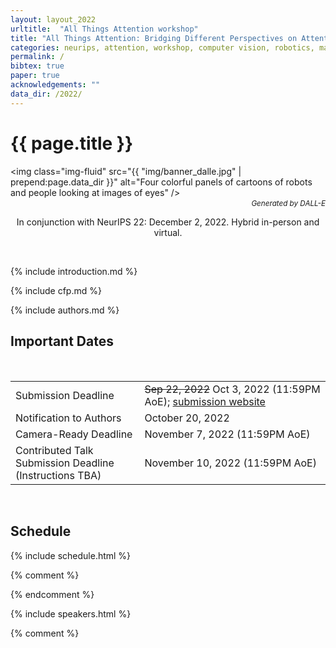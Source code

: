 ```yaml
---
layout: layout_2022
urltitle:  "All Things Attention workshop"
title: "All Things Attention: Bridging Different Perspectives on Attention"
categories: neurips, attention, workshop, computer vision, robotics, machine learning, gaze, interaction, neuroscience, cognitive psychology
permalink: /
bibtex: true
paper: true
acknowledgements: ""
data_dir: /2022/
---
```



# {{ page.title }}

<img class="img-fluid" src="{{ "img/banner_dalle.jpg" | prepend:page.data_dir }}" alt="Four colorful panels of cartoons of robots and people looking at images of eyes" />
<p style="text-align: right; font-size: smaller; font-style: italic; margin-top: -1em">Generated by DALL-E</p>

<p style="text-align: center;">
In conjunction with NeurIPS 22: December 2, 2022. Hybrid in-person and virtual.
</p>
<br />

{% include introduction.md %}

<!-- CfP stuff -->

<a class="anchor" id="calls"></a>
{% include cfp.md %}

<a class="anchor" id="authors"></a>
{% include authors.md %}

<!--  Imp dates -->
<div class="row">
  <div class="col-xs-12"><a class="anchor" id="dates"></a>
    <h2>Important Dates</h2>
    <br>
    <table class="table table-striped">
      <tbody>
        <tr>
          <td>Submission Deadline</td>
          <td><s>Sep 22, 2022</s> Oct 3, 2022 (11:59PM AoE); <a href="https://openreview.net/group?id=NeurIPS.cc/2022/Workshop/Attention">submission website</a></td>
	      </tr>
        <tr>
          <td>Notification to Authors</td>
          <td>October 20, 2022</td>
        </tr>
        <tr>  
          <td>Camera-Ready Deadline</td>
          <td>November 7, 2022 (11:59PM AoE)</td>
        </tr>
        <tr>  
          <td>Contributed Talk Submission Deadline<br /> (Instructions TBA)</td>
          <td>November 10, 2022 (11:59PM AoE)</td>
        </tr>
      </tbody>
    </table>
  </div>
</div><br>

<a class="anchor" id="schedule"></a>

## Schedule

{% include schedule.html %}

{% comment %}
<!--<div class="row">
  <div class="col-xs-12">
     <p>
       Attending:
       <ul>
         <li>Registered CVPR attendees can find the relevant Zoom and Gatherly links at <a target="_blank" href="https://www.eventscribe.net/2021/2021CVPR/login.asp">https://www.eventscribe.net/2021/2021CVPR/login.asp</a></li>
	 <li>Others are welcome to join our livestream at <a href="https://youtu.be/ScoHuri_3hs">https://youtu.be/ScoHuri_3hs</a></li>
       </ul>
     </p> 
     <table class="table schedule" style="border:none !important;">
      <thead class="thead-light">
        <tr>
	  <th>Time in UTC</th>
	  <th>Start Time in UTC<span class="tz-offset"></span><b>*</b><br><span class="tz-subtext">(probably your time zone)</span></th>
          <th>Item</th>
        </tr>
      </thead>
      <tbody>
        <tr>
          <td>1:30pm - 1:35pm</td>
          <td class="to-local-time">20 Jun 2022 13:30:00 UTC</td>
          <td>Opening remark</td>
        </tr>
        <tr>
          <td>1:35pm - 2:15pm</td>
          <td class="to-local-time">20 Jun 2022 13:35:00 UTC</td>
          <td>Invited talk by Prof. Wei Shen</td>
        </tr>
        <tr>
          <td>2:15pm - 2:55pm</td>
          <td class="to-local-time">20 Jun 2022 14:15:00 UTC</td>
          <td>Invited talk by Prof. Gordon Wetzstein</td>
        </tr>
        <tr>
          <td>2:55pm - 3:00pm</td>
          <td class="to-local-time">20 Jun 2022 14:55:00 UTC</td>
          <td>Invited poster spotlight talk</td>
        </tr>
        <tr>
          <td>3:00pm - 4:00pm</td>
          <td class="to-local-time">20 Jun 2022 15:00:00 UTC</td>
          <td>Coffee break & poster presentation</td>
        </tr>
        <tr>
          <td>4:00pm - 5:10pm</td>
          <td class="to-local-time">20 Jun 2022 16:00:00 UTC</td>
          <td>Workshop paper presentation</td>
        </tr>
        <tr>
          <td>5:10pm - 5:50pm</td>
          <td class="to-local-time">20 Jun 2022 17:10:00 UTC</td>
          <td>Panel discussion</td>
        </tr>
        <tr>
          <td>5:50pm - 6:00pm</td>
          <td class="to-local-time">20 Jun 2022 17:50:00 UTC</td>
          <td>Award & closing remark</td>
        </tr>
        <tr>
          <td>8:15pm - 8:20pm</td>
          <td class="to-local-time">20 Jun 2021 20:15:00 UTC</td>
          <td>Award & closing remark</td>
        </tr>
      </tbody>
     </table>
     <span class="disclaimer">
     * This time is calculated to be in your computer's reported time zone.
     <br>
     For example, those in Los Angeles may see UTC-7,
     <br>
     while those in Berlin may see UTC+2.
     <br>
     <br>
     Please note that there may be differences to your actual time zone.</span>
  </div>
</div><br> -->
{% endcomment %}

<!-- Speakers -->

<a class="anchor" id="speakers"></a>

{% include speakers.html %}


{% comment %}
<!-- hacky div to hide the accepted papers for now -->
<div style="display:none">
<!-- accepted papers  -->
  <div class="row">
    <div class="col-xs-12"><a class="anchor" id="accepted-papers"></a>
      <h2>Accepted Full Papers</h2>

    <div class="paper">
          <span class="title">Learning-by-Novel-View-Synthesis for Full-Face Appearance-Based 3D Gaze Estimation</span>
          <span class="authors">Jiawei Qin, Takuru Shimoyama, Yusuke Sugano</span>
          <span class="award">Best Paper Award</span>
          <div class="btn-group btn-group-xs" role="group">
            <button class="btn btn-success">GAZE 2022</button>
            <!--<button class="btn btn-poster-id">Poster #12Xa</button>-->
      <a class="btn btn-default" target="_blank" href="https://openaccess.thecvf.com/content/CVPR2022W/GAZE/papers/Qin_Learning-by-Novel-View-Synthesis_for_Full-Face_Appearance-Based_3D_Gaze_Estimation_CVPRW_2022_paper.pdf"><i class="fas fa-file-pdf"></i> PDF (CVF)</a>
      <a class="btn btn-default" target="_blank" href="https://openaccess.thecvf.com/content/CVPR2022W/GAZE/supplemental/Qin_Learning-by-Novel-View-Synthesis_for_Full-Face_CVPRW_2022_supplemental.pdf"><i class="fas fa-file-pdf"></i> Suppl. (CVF)</a>
      <a class="btn btn-default" target="_blank" href="http://arxiv.org/abs/2201.07927"><i class="fas fa-archive"></i> arXiv</a>
        <a class="btn btn-default" target="_blank" href="https://youtu.be/BUFTzo5DqXc"><i class="fas fa-video"></i> Video</a>
            <!--<a class="btn btn-default" target="_blank" href=""><i class="fas fa-code"></i> Code</a>-->
          </div>
      </div>

    <div class="paper">
          <span class="title">Self-Attention with Convolution and Deconvolution for Efficient Eye Gaze Estimation from a Full Face Image</span>
          <span class="authors">Jun O Oh, Hyung Jin Chang, Sang-Il Choi</span>
          <div class="btn-group btn-group-xs" role="group">
            <button class="btn btn-success">GAZE 2022</button>
            <!--<button class="btn btn-poster-id">Poster #12Xa</button>-->
      <a class="btn btn-default" target="_blank" href="https://openaccess.thecvf.com/content/CVPR2022W/GAZE/papers/Oh_Self-Attention_With_Convolution_and_Deconvolution_for_Efficient_Eye_Gaze_Estimation_CVPRW_2022_paper.pdf"><i class="fas fa-file-pdf"></i> PDF (CVF)</a>
        <a class="btn btn-default" target="_blank" href="https://youtu.be/ANQ65NNNWNE"><i class="fas fa-video"></i> Video</a>
      <!--<a class="btn btn-default" target="_blank" href=""><i class="fas fa-file-pdf"></i> Suppl. (CVF)</a>-->
      <!--<a class="btn btn-default" target="_blank" href=""><i class="fas fa-archive"></i> arXiv</a>-->
            <!--<a class="btn btn-default" target="_blank" href=""><i class="fas fa-code"></i> Code</a>-->
          </div>
      </div>

    <div class="paper">
          <span class="title">Unsupervised Multi-View Gaze Representation Learning</span>
          <span class="authors">John Gideon, Shan Su, Simon Stent</span>
          <span class="award">Best Poster Award</span>
          <div class="btn-group btn-group-xs" role="group">
            <button class="btn btn-success">GAZE 2022</button>
            <!--<button class="btn btn-poster-id">Poster #12Xa</button>-->
      <a class="btn btn-default" target="_blank" href="https://openaccess.thecvf.com/content/CVPR2022W/GAZE/papers/Gideon_Unsupervised_Multi-View_Gaze_Representation_Learning_CVPRW_2022_paper.pdf"><i class="fas fa-file-pdf"></i> PDF (CVF)</a>
        <a class="btn btn-default" target="_blank" href="https://youtu.be/W0OK1vVtiEk"><i class="fas fa-video"></i> Video</a>
      <!--<a class="btn btn-default" target="_blank" href=""><i class="fas fa-file-pdf"></i> Suppl. (CVF)</a>-->
            <!--<a class="btn btn-default" target="_blank" href=""><i class="fas fa-archive"></i> arXiv</a>-->
            <!--<a class="btn btn-default" target="_blank" href=""><i class="fas fa-code"></i> Code</a>-->
          </div>
      </div>

    <div class="paper">
          <span class="title">ScanpathNet: A Recurrent Mixture Density Network for Scanpath Prediction</span>
          <span class="authors">Ryan Anthony J de Belen, Tomasz Bednarz, Arcot Sowmya</span>
          <span class="award">Best Paper Honourable Mention</span>
          <div class="btn-group btn-group-xs" role="group">
            <button class="btn btn-success">GAZE 2022</button>
            <!--<button class="btn btn-poster-id">Poster #12Xa</button>-->
      <a class="btn btn-default" target="_blank" href="https://openaccess.thecvf.com/content/CVPR2022W/GAZE/papers/de_Belen_ScanpathNet_A_Recurrent_Mixture_Density_Network_for_Scanpath_Prediction_CVPRW_2022_paper.pdf"><i class="fas fa-file-pdf"></i> PDF (CVF)</a>
      <a class="btn btn-default" target="_blank" href="https://openaccess.thecvf.com/content/CVPR2022W/GAZE/supplemental/de_Belen_ScanpathNet_A_Recurrent_CVPRW_2022_supplemental.pdf"><i class="fas fa-file-pdf"></i> Suppl. (CVF)</a>
        <a class="btn btn-default" target="_blank" href="https://youtu.be/8RXog3XkCl8"><i class="fas fa-video"></i> Video</a>
            <!--<a class="btn btn-default" target="_blank" href=""><i class="fas fa-archive"></i> arXiv</a>-->
            <!--<a class="btn btn-default" target="_blank" href=""><i class="fas fa-code"></i> Code</a>-->
          </div>
      </div>

    <div class="paper">
          <span class="title">One-Stage Object Referring with Gaze Estimation</span>
          <span class="authors">Jianhang Chen, Xu Zhang, Yue Wu, Shalini Ghosh, Pradeep Natarajan, Shih-Fu Chang, Jan Allebach</span>
          <div class="btn-group btn-group-xs" role="group">
            <button class="btn btn-success">GAZE 2022</button>
            <!--<button class="btn btn-poster-id">Poster #12Xa</button>-->
      <a class="btn btn-default" target="_blank" href="https://openaccess.thecvf.com/content/CVPR2022W/GAZE/papers/Chen_One-Stage_Object_Referring_With_Gaze_Estimation_CVPRW_2022_paper.pdf"><i class="fas fa-file-pdf"></i> PDF (CVF)</a>
        <a class="btn btn-default" target="_blank" href="https://youtu.be/SkjtCXX-aJY"><i class="fas fa-video"></i> Video</a>
      <!--<a class="btn btn-default" target="_blank" href=""><i class="fas fa-file-pdf"></i> Suppl. (CVF)</a>-->
            <!--<a class="btn btn-default" target="_blank" href=""><i class="fas fa-archive"></i> arXiv</a>-->
            <!--<a class="btn btn-default" target="_blank" href=""><i class="fas fa-code"></i> Code</a>-->
          </div>
      </div>

    <div class="paper">
          <span class="title">Characterizing Target-absent Human Attention</span>
          <span class="authors">Yupei Chen, Zhibo Yang, Souradeep Chakraborty, Sounak Mondal, Seoyoung Ahn, Dimitris Samaras, Minh Hoai, Gregory Zelinsky</span>
          <div class="btn-group btn-group-xs" role="group">
            <button class="btn btn-success">GAZE 2022</button>
            <!--<button class="btn btn-poster-id">Poster #12Xa</button>-->
      <a class="btn btn-default" target="_blank" href="https://openaccess.thecvf.com/content/CVPR2022W/GAZE/papers/Chen_Characterizing_Target-Absent_Human_Attention_CVPRW_2022_paper.pdf"><i class="fas fa-file-pdf"></i> PDF (CVF)</a>
      <a class="btn btn-default" target="_blank" href="https://openaccess.thecvf.com/content/CVPR2022W/GAZE/supplemental/Chen_Characterizing_Target-Absent_Human_CVPRW_2022_supplemental.pdf"><i class="fas fa-file-pdf"></i> Suppl. (CVF)</a>
        <a class="btn btn-default" target="_blank" href="https://youtu.be/SIVywYz2pNs"><i class="fas fa-video"></i> Video</a>
            <!--<a class="btn btn-default" target="_blank" href=""><i class="fas fa-archive"></i> arXiv</a>-->
            <!--<a class="btn btn-default" target="_blank" href=""><i class="fas fa-code"></i> Code</a>-->
          </div>
      </div>

    <br><br>

    <!-- <a class="anchor" id="invited-posters"></a>
      <h2>Invited Posters</h2>

    <div class="paper">
          <span class="title">Dynamic 3D Gaze from Afar: Deep Gaze Estimation from Temporal Eye-Head-Body Coordination</span>
          <span class="authors">Soma Nonaka, Shohei Nobuhara, Ko Nishino</span>
          <div class="btn-group btn-group-xs" role="group">
            <button class="btn btn-primary">CVPR 2022</button>
      
      <a class="btn btn-default" target="_blank" href="https://vision.ist.i.kyoto-u.ac.jp/pubs/SNonaka_CVPR22.pdf"><i class="fas fa-file-pdf"></i> PDF</a>
      <a class="btn btn-default" target="_blank" href="https://vision.ist.i.kyoto-u.ac.jp/pubs/SNonaka_CVPR22_supp.pdf"><i class="fas fa-file-pdf"></i> Supp.</a>
      <a class="btn btn-default" target="_blank" href=""><i class="fas fa-archive"></i> arXiv</a>
            <a class="btn btn-default" target="_blank" href="https://github.com/kyotovision-public/dynamic-3d-gaze-from-afar"><i class="fas fa-code"></i> Code</a>
      <a class="btn btn-default" target="_blank" href="https://youtu.be/IEc8E4e4mXU"><i class="fas fa-video"></i> Video</a>
          </div>
      </div> 
      -->

    </div>
  </div>
  <br><br>
</div>

{% endcomment %}

{% comment %}
<div class="row" id="programcommittee">
  <div class="col-xs-12">
    <h2>Program Committee</h2>
  </div>
</div>

<div class="row">
  <div class="col-xs-3">
    <div class="people-name"><a target="_blank"
      href=
      "https://ykotseruba.github.io/">
      Yulia Kotseruba</a><h6>
      York University</h6></div>
    <div class="people-name"><a target="_blank"
      href=
      "https://www.chengshuli.me/">
      Chengshu (Eric) Li</a><h6>
      Stanford University</h6></div>
    <div class="people-name"><a target="_blank"
      href=
      "https://sites.google.com/oakland.edu/human-centered-engineering">
      Hyungil Kim</a><h6>
      Oakland University</h6></div>
    <div class="people-name"><a target="_blank"
      href=
      "https://sushrutthorat.com/">
      Sushrut Thorat</a><h6>
      Radboud University</h6></div>
  </div>
  <div class="col-xs-3">
    <div class="people-name"><a target="_blank"
      href=
      "https://mklissa.github.io/">
      Martin Klissarov</a><h6>
      McGill University</h6></div>
    <div class="people-name"><a target="_blank"
        href=
        "https://david-abel.github.io/">
        David Abel</a><h6>
        Deepmind</h6>
    </div>
    <div class="people-name"><a target="_blank"
      href=
      "https://www.linkedin.com/in/david-nicholson-b27b69a4/">
      David Nicholson</a><h6>
      Embedded Intelligence</h6>
    </div>
    <div class="people-name"><a target="_blank"
      href=
      "http://wyblelab.com/">
      Brad Wyble</a><h6>
      Pennsylvania State University</h6>
    </div>
  </div>

  <div class="col-xs-3">
    <div class="people-name"><a target="_blank"
      href=
      "https://prashnani.github.io/">
      Ekta Prashnani</a><h6>
      NVIDIA</h6>
    </div>  
  </div>
</div>
<br>

{% endcomment %}


<a class="anchor" id="panelists"></a>

## Panelists

{% assign speaker_panelists = site.data.speakers | where: "panelist", true %}
{% assign panelists = speaker_panelists | concat: site.data.panelists %}
{% include headshots_centered.html people=panelists %}


<a class="anchor" id="organizers"></a>

## Organizers

{% include headshots_centered.html people=site.data.organizers %}


{% comment %}
<!-- <div class="row">
  <div class="col-xs-12"><a class="anchor" id="sponsors"></a>
    <h2>Workshop sponsored by:</h2>
  </div>
</div>

<div class="row">
  <div class="col-xs-4 sponsor">
    <a href="https://www.nvidia.com/"><img src="img/nvidia.jpg" /></a>
  </div>
  <div class="col-xs-4 sponsor">
    <a href="https://www.tobii.com/"><img src="img/tobii.jpg" /></a>
  </div>
  <div class="col-xs-4 sponsor">
    <a href="https://www.google.com/"><img src="img/google.png" /></a>
  </div>
</div> -->
{% endcomment %}
